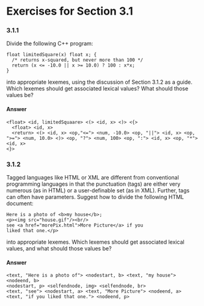 # Exercises for Section 3.1

### 3.1.1

Divide the following C++ program:

```
float limitedSquare(x) float x; {
  /* returns x-squared, but never more than 100 */
  return (x <= -10.0 || x >= 10.0) ? 100 : x*x;
}
```

into appropriate lexemes, using the discussion of Section 3.1.2 as a guide.
Which lexemes should get associated lexical values? What should those values be?

#### Answer

```
<float> <id, limitedSquaare> <(> <id, x> <)> <{>
  <float> <id, x>
  <return> <(> <id, x> <op,"<="> <num, -10.0> <op, "||"> <id, x> <op, ">="> <num, 10.0> <)> <op, "?"> <num, 100> <op, ":"> <id, x> <op, "*"> <id, x>
<}>
```

### 3.1.2

Tagged languages like HTML or XML are different from conventional programming
languages in that the punctuation (tags) are either very numerous (as in HTML)
or a user-definable set (as in XML). Further, tags can often have parameters.
Suggest how to divide the following HTML document:

```
Here is a photo of <b>my house</b>;
<p><img src="house.gif"/><br/>
see <a href="morePix.html">More Picture</a> if you
liked that one.</p>
```

into appropriate lexemes. Which lexemes should get associated lexical values, and what should those values be?

#### Answer

```
<text, "Here is a photo of"> <nodestart, b> <text, "my house"> <nodeend, b>
<nodestart, p> <selfendnode, img> <selfendnode, br>
<text, "see"> <nodestart, a> <text, "More Picture"> <nodeend, a>
<text, "if you liked that one."> <nodeend, p>
```
